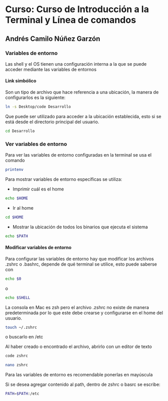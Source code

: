 # Curso: Curso de Introducción a la Terminal y Línea de comandos

## Andrés Camilo Núñez Garzón

### Variables de entorno

Las shell y el OS tienen una configuración interna a la que se puede acceder mediante las variables de entornos

#### Link simbólico

Son un tipo de archivo que hace referencia a una ubicación, la manera de configurarlos es la siguiente:

```bash
ln -s Desktop/code Desarrollo
```

Que puede ser utilizado para acceder a la ubicación establecida, esto si se está desde el directorio principal del usuario.

```bash
cd Desarrollo
```

### Ver variables de entorno

Para ver las variables de entorno configuradas en la terminal se usa el comando

```bash
printenv
```

Para mostrar variables de entorno específicas se utiliza:

- Imprimir cuál es el home

```bash
echo $HOME
```

- Ir al home

```bash
cd $HOME
```

- Mostrar la ubicación de todos los binarios que ejecuta el sistema

```bash
echo $PATH
```

#### Modificar variables de entorno

Para configurar las variables de entorno hay que modificar los archivos .zshrc o .bashrc, depende de qué terminal se utilice, esto puede saberse con

```bash
echo $0
```

o

```bash
echo $SHELL
```

La consola en Mac es zsh pero el archivo .zshrc no existe de manera predeterminada por lo que este debe crearse y configurarse en el home del usuario.

```zsh
touch ~/.zshrc
```

o buscarlo en /etc

Al haber creado o encontrado el archivo, abrirlo con un editor de texto

```bash
code zshrc
```

```bash
nano zshrc
```

Para las variables de entorno es recomendable ponerlas en mayúscula

Si se desea agregar contenido al path, dentro de zshrc o basrc se escribe:

```bash
PATH=$PATH:/etc
```
